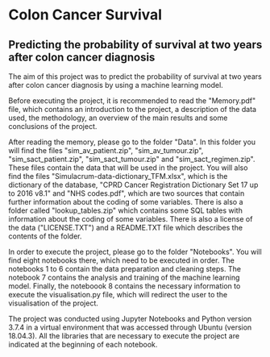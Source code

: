 # Colon Cancer Survival
## Predicting the probability of survival at two years after colon cancer diagnosis

The aim of this project was to predict the probability of survival at two years after colon cancer diagnosis by using a machine learning model.

Before executing the project, it is recommended to read the "Memory.pdf" file, which contains an introduction to the project, a description of the data used, the methodology, an overview of the main results and some conclusions of the project.

After reading the memory, please go to the folder "Data". In this folder you will find the files "sim_av_patient.zip", "sim_av_tumour.zip", "sim_sact_patient.zip", "sim_sact_tumour.zip" and "sim_sact_regimen.zip". These files contain the data that will be used in the project. You will also find the files "Simulacrum-data-dictionary_TFM.xlsx", which is the dictionary of the database, "CPRD Cancer Registration Dictionary Set 17 up to 2016 v8.1" and "NHS codes.pdf", which are two sources that contain further information about the coding of some variables. There is also a folder called "lookup_tables.zip" which contains some SQL tables with information about the coding of some variables. There is also a license of the data ("LICENSE.TXT") and a README.TXT file which describes the contents of the folder. 

In order to execute the project, please go to the folder "Notebooks". You will find eight notebooks there, which need to be executed in order. The notebooks 1 to 6 contain the data preparation and cleaning steps. The notebook 7 contains the analysis and training of the machine learning model. Finally, the noteboook 8 contains the necessary information to execute the visualisation.py file, which will redirect the user to the visualisation of the project.

The project was conducted using Jupyter Notebooks and Python version 3.7.4 in a virtual environment that was accessed through Ubuntu (version 18.04.3). All the libraries that are necessary to execute the project are indicated at the beginning of each notebook.
